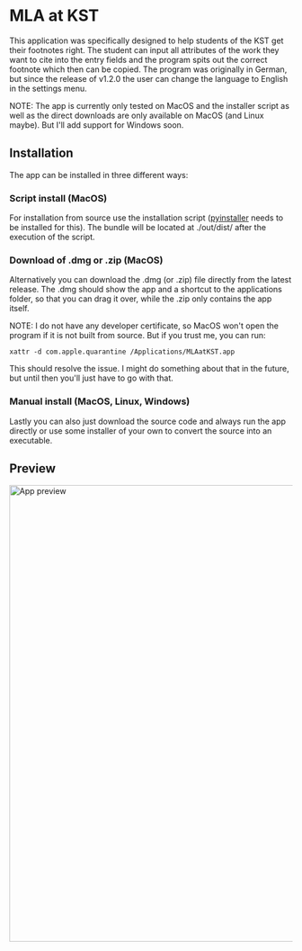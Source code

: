 # MLA at KST

This application was specifically designed to help students of the KST get their footnotes right. The student can input all attributes of the work they want to cite into the entry fields and the program spits out the correct footnote which then can be copied.
The program was originally in German, but since the release of v1.2.0 the user can change the language to English in the settings menu.

NOTE: The app is currently only tested on MacOS and the installer script as well as the direct downloads are only available on MacOS (and Linux maybe). But I'll add support for Windows soon.

## Installation

The app can be installed in three different ways:

### Script install (MacOS)

For installation from source use the installation script ([pyinstaller](https://www.pyinstaller.org/) needs to be installed for this). The bundle will be located at ./out/dist/ after the execution of the script.

### Download of .dmg or .zip (MacOS)

Alternatively you can download the .dmg (or .zip) file directly from the latest release. The .dmg should show the app and a shortcut to the applications folder, so that you can drag it over, while the .zip only contains the app itself.

NOTE: I do not have any developer certificate, so MacOS won't open the program if it is not built from source. But if you trust me, you can run:

``` Shell
xattr -d com.apple.quarantine /Applications/MLAatKST.app
```

This should resolve the issue. I might do something about that in the future, but until then you'll just have to go with that.

### Manual install (MacOS, Linux, Windows)

Lastly you can also just download the source code and always run the app directly or use some installer of your own to convert the source into an executable.

## Preview

<img width="812" alt="App preview" src="https://user-images.githubusercontent.com/84284672/136099397-e57edd3b-f5a7-407c-be04-33a03d6d8a70.png">
